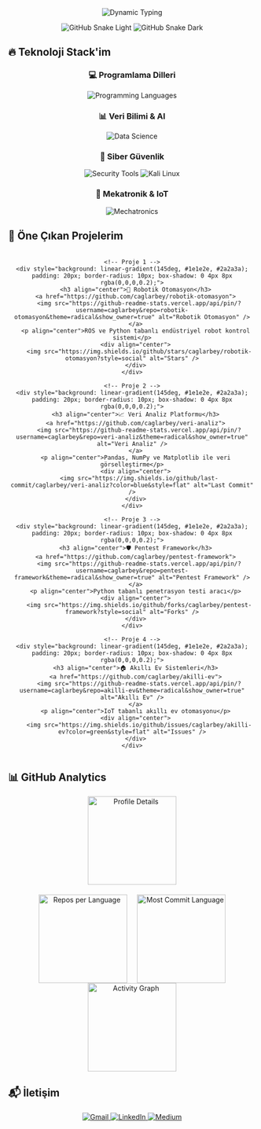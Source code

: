 <div align="center">
  <img src="https://readme-typing-svg.demolab.com?font=Fira+Code&weight=700&size=28&duration=3000&pause=1000&color=38BDF8&center=true&vCenter=true&width=800&lines=Mekatronik+Mühendisi+%7C+Siber+Güvenlik+Uzmanı+%7C+Python+Geliştirici;Veri+Bilimi+Meraklısı+%7C+Otomasyon+Uzmanı+%7C+AI+Enthusiast" alt="Dynamic Typing" />
  
  ![GitHub Snake Light](https://raw.githubusercontent.com/caglarbey/caglarbey/output/github-contribution-grid-snake.svg#gh-light-mode-only)
  ![GitHub Snake Dark](https://raw.githubusercontent.com/caglarbey/caglarbey/output/github-contribution-grid-snake.svg#gh-dark-mode-only)
</div>

## 🔥 Teknoloji Stack'im

<div align="center">
  <h3>💻 Programlama Dilleri</h3>
  <img src="https://skillicons.dev/icons?i=python,cpp,cs,matlab,java&theme=dark" alt="Programming Languages" />
  
  <h3>📊 Veri Bilimi & AI</h3>
  <img src="https://skillicons.dev/icons?i=pandas,numpy,tensorflow,pytorch,keras,scikit&theme=dark" alt="Data Science" />
  
  <h3>🔐 Siber Güvenlik</h3>
  <img src="https://skillicons.dev/icons?i=linux,bash,git,docker&theme=dark" alt="Security Tools" />
  <img src="https://img.shields.io/badge/Kali_Linux-557C94?style=for-the-badge&logo=kali-linux&logoColor=white" alt="Kali Linux" />
  
  <h3>🤖 Mekatronik & IoT</h3>
  <img src="https://skillicons.dev/icons?i=arduino,raspberrypi,aws,azure&theme=dark" alt="Mechatronics" />
</div>

## 🚀 Öne Çıkan Projelerim

<div align="center">
  <div style="display: grid; grid-template-columns: repeat(auto-fit, minmax(300px, 1fr)); gap: 20px; margin-top: 20px;">
    
    <!-- Proje 1 -->
    <div style="background: linear-gradient(145deg, #1e1e2e, #2a2a3a); padding: 20px; border-radius: 10px; box-shadow: 0 4px 8px rgba(0,0,0,0.2);">
      <h3 align="center">🤖 Robotik Otomasyon</h3>
      <a href="https://github.com/caglarbey/robotik-otomasyon">
        <img src="https://github-readme-stats.vercel.app/api/pin/?username=caglarbey&repo=robotik-otomasyon&theme=radical&show_owner=true" alt="Robotik Otomasyon" />
      </a>
      <p align="center">ROS ve Python tabanlı endüstriyel robot kontrol sistemi</p>
      <div align="center">
        <img src="https://img.shields.io/github/stars/caglarbey/robotik-otomasyon?style=social" alt="Stars" />
      </div>
    </div>
    
    <!-- Proje 2 -->
    <div style="background: linear-gradient(145deg, #1e1e2e, #2a2a3a); padding: 20px; border-radius: 10px; box-shadow: 0 4px 8px rgba(0,0,0,0.2);">
      <h3 align="center">📈 Veri Analiz Platformu</h3>
      <a href="https://github.com/caglarbey/veri-analiz">
        <img src="https://github-readme-stats.vercel.app/api/pin/?username=caglarbey&repo=veri-analiz&theme=radical&show_owner=true" alt="Veri Analiz" />
      </a>
      <p align="center">Pandas, NumPy ve Matplotlib ile veri görselleştirme</p>
      <div align="center">
        <img src="https://img.shields.io/github/last-commit/caglarbey/veri-analiz?color=blue&style=flat" alt="Last Commit" />
      </div>
    </div>
    
    <!-- Proje 3 -->
    <div style="background: linear-gradient(145deg, #1e1e2e, #2a2a3a); padding: 20px; border-radius: 10px; box-shadow: 0 4px 8px rgba(0,0,0,0.2);">
      <h3 align="center">🛡️ Pentest Framework</h3>
      <a href="https://github.com/caglarbey/pentest-framework">
        <img src="https://github-readme-stats.vercel.app/api/pin/?username=caglarbey&repo=pentest-framework&theme=radical&show_owner=true" alt="Pentest Framework" />
      </a>
      <p align="center">Python tabanlı penetrasyon testi aracı</p>
      <div align="center">
        <img src="https://img.shields.io/github/forks/caglarbey/pentest-framework?style=social" alt="Forks" />
      </div>
    </div>
    
    <!-- Proje 4 -->
    <div style="background: linear-gradient(145deg, #1e1e2e, #2a2a3a); padding: 20px; border-radius: 10px; box-shadow: 0 4px 8px rgba(0,0,0,0.2);">
      <h3 align="center">🏠 Akıllı Ev Sistemleri</h3>
      <a href="https://github.com/caglarbey/akilli-ev">
        <img src="https://github-readme-stats.vercel.app/api/pin/?username=caglarbey&repo=akilli-ev&theme=radical&show_owner=true" alt="Akıllı Ev" />
      </a>
      <p align="center">IoT tabanlı akıllı ev otomasyonu</p>
      <div align="center">
        <img src="https://img.shields.io/github/issues/caglarbey/akilli-ev?color=green&style=flat" alt="Issues" />
      </div>
    </div>
  </div>
</div>

## 📊 GitHub Analytics

<div align="center">
  <img height="180em" src="https://github-profile-summary-cards.vercel.app/api/cards/profile-details?username=caglarbey&theme=radical" alt="Profile Details" />
  
  <div style="display: flex; justify-content: center; gap: 20px; margin-top: 20px; flex-wrap: wrap;">
    <img height="180em" src="https://github-profile-summary-cards.vercel.app/api/cards/repos-per-language?username=caglarbey&theme=radical" alt="Repos per Language" />
    <img height="180em" src="https://github-profile-summary-cards.vercel.app/api/cards/most-commit-language?username=caglarbey&theme=radical" alt="Most Commit Language" />
  </div>
  
  <img height="180em" src="https://github-readme-activity-graph.vercel.app/graph?username=caglarbey&theme=radical&area=true&hide_border=true" alt="Activity Graph" />
</div>

## 📬 İletişim

<div align="center" style="margin-top: 20px;">
  <a href="mailto:caglarkapcak433@gmail.com">
    <img src="https://img.shields.io/badge/Gmail-D14836?style=for-the-badge&logo=gmail&logoColor=white" alt="Gmail" />
  </a>
  <a href="https://linkedin.com/in/caglarkapcak">
    <img src="https://img.shields.io/badge/LinkedIn-0A66C2?style=for-the-badge&logo=linkedin&logoColor=white" alt="LinkedIn" />
  </a>
  <a href="https://medium.com/@caglarkapcak433">
    <img src="https://img.shields.io/badge/Medium-000000?style=for-the-badge&logo=medium&logoColor=white" alt="Medium" />
  </a>
</div>
